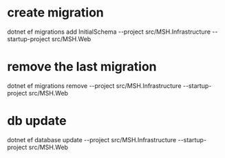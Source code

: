 # create migration
dotnet ef migrations add InitialSchema --project src/MSH.Infrastructure --startup-project src/MSH.Web

# remove the last migration
dotnet ef migrations remove --project src/MSH.Infrastructure --startup-project src/MSH.Web

# db update
dotnet ef database update --project src/MSH.Infrastructure --startup-project src/MSH.Web